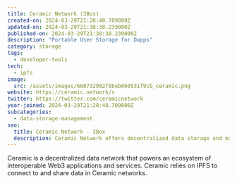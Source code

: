 ```yaml
---
title: Ceramic Network (3Box)
created-on: 2024-03-29T21:28:48.709000Z
updated-on: 2024-03-29T21:38:38.239000Z
published-on: 2024-03-29T21:38:38.239000Z
description: "Portable User Storage for Dapps"
category: storage
tags:
  - developer-tools
tech:
  - ipfs
image:
  src: /assets/images/660732902f8beb060931f9cb_ceramic.png
website: https://ceramic.network/s
twitter: https://twitter.com/ceramicnetwork
year-joined: 2024-03-29T21:28:48.709000Z
subcategories:
  - data-storage-management
seo:
  title: Ceramic Network - 3Box
  description: Ceramic Network offers decentralized data storage and management solutions.
---
```


Ceramic is a decentralized data network that powers an ecosystem of interoperable Web3 applications and services. Ceramic relies on IPFS to connect to and share data in Ceramic networks.
